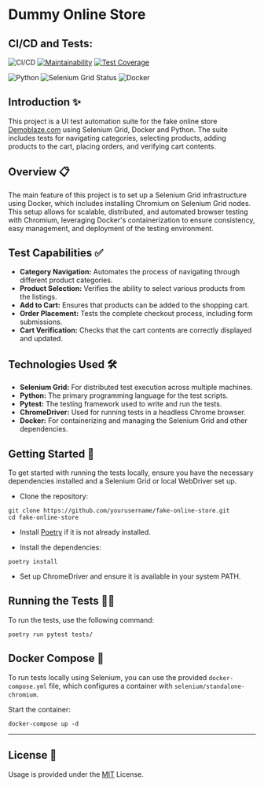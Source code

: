 # Dummy Online Store

## CI/CD and Tests:
   ![CI/CD](https://github.com/kat-git-hub/fake-online-store/actions/workflows/lint.yml/badge.svg)   [![Maintainability](https://api.codeclimate.com/v1/badges/22a8864c30d0bedc00a3/maintainability)](https://codeclimate.com/github/kat-git-hub/fake-online-store/maintainability)   [![Test Coverage](https://api.codeclimate.com/v1/badges/22a8864c30d0bedc00a3/test_coverage)](https://codeclimate.com/github/kat-git-hub/fake-online-store/test_coverage)



   ![Python](https://img.shields.io/badge/python-3.8%2B-blue)   ![Selenium Grid Status](https://img.shields.io/badge/Selenium%20Grid-Online-brightgreen)
   ![Docker](https://img.shields.io/badge/Docker-0db7ed?style=plastic&logo=docker&logoColor=white)

## Introduction ✨
This project is a UI test automation suite for the fake online store [Demoblaze.com](https://www.demoblaze.com) using Selenium Grid, Docker and Python. The suite includes tests for navigating categories, selecting products, adding products to the cart, placing orders, and verifying cart contents.

## Overview 📋

The main feature of this project is to set up a Selenium Grid infrastructure using Docker, which includes installing Chromium on Selenium Grid nodes. This setup allows for scalable, distributed, and automated browser testing with Chromium, leveraging Docker's containerization to ensure consistency, easy management, and deployment of the testing environment.

## Test Capabilities ✅

- <b>Category Navigation:</b> Automates the process of navigating through different product categories.
- <b>Product Selection:</b> Verifies the ability to select various products from the listings.
- <b>Add to Cart:</b> Ensures that products can be added to the shopping cart.
- <b>Order Placement:</b> Tests the complete checkout process, including form submissions.
- <b>Cart Verification:</b> Checks that the cart contents are correctly displayed and updated.

## Technologies Used 🛠️

- <b>Selenium Grid:</b> For distributed test execution across multiple machines.
- <b>Python:</b> The primary programming language for the test scripts.
- <b>Pytest:</b> The testing framework used to write and run the tests.
- <b>ChromeDriver:</b> Used for running tests in a headless Chrome browser.
- <b>Docker:</b> For containerizing and managing the Selenium Grid and other dependencies.

## Getting Started 🚀

To get started with running the tests locally, ensure you have the necessary dependencies installed and a Selenium Grid or local WebDriver set up.

- Clone the repository:

```
git clone https://github.com/yourusername/fake-online-store.git
cd fake-online-store
```

- Install [Poetry](https://python-poetry.org/docs/#installing-with-pipx) if it is not already installed.

- Install the dependencies:
```
poetry install
```
- Set up ChromeDriver and ensure it is available in your system PATH.

## Running the Tests 🏃‍♂️

To run the tests, use the following command:

```
poetry run pytest tests/
```

## Docker Compose 🐳

To run tests locally using Selenium, you can use the provided `docker-compose.yml` file, which configures a container with `selenium/standalone-chromium`.

Start the container:
```
docker-compose up -d
```

-----------
## License 📜

Usage is provided under the [MIT](https://github.com/release-it/release-it/blob/main/LICENSE) License.
